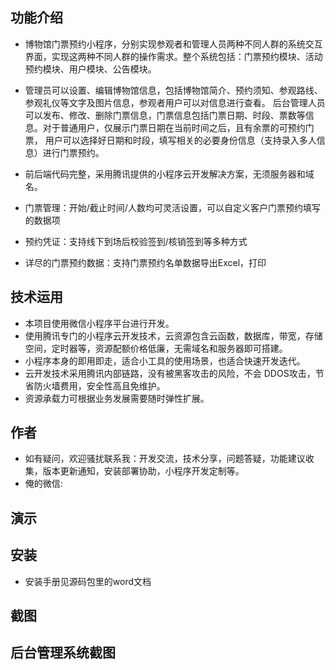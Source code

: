 ## 功能介绍 
- 博物馆门票预约小程序，分别实现参观者和管理人员两种不同人群的系统交互界面，实现这两种不同人群的操作需求。整个系统包括：门票预约模块、活动预约模块、用户模块、公告模块。 
- 管理员可以设置、编辑博物馆信息，包括博物馆简介、预约须知、参观路线、参观礼仪等文字及图片信息，参观者用户可以对信息进行查看。
后台管理人员可以发布、修改、删除门票信息，门票信息包括门票日期、时段、票数等信息。对于普通用户，仅展示门票日期在当前时间之后，且有余票的可预约门票， 用户可以选择好日期和时段，填写相关的必要身份信息（支持录入多人信息）进行门票预约。 
- 前后端代码完整，采用腾讯提供的小程序云开发解决方案，无须服务器和域名。

- 门票管理：开始/截止时间/人数均可灵活设置，可以自定义客户门票预约填写的数据项
- 预约凭证：支持线下到场后校验签到/核销签到等多种方式
- 详尽的门票预约数据：支持门票预约名单数据导出Excel，打印

 
 


## 技术运用
- 本项目使用微信小程序平台进行开发。
- 使用腾讯专门的小程序云开发技术，云资源包含云函数，数据库，带宽，存储空间，定时器等，资源配额价格低廉，无需域名和服务器即可搭建。
- 小程序本身的即用即走，适合小工具的使用场景，也适合快速开发迭代。
- 云开发技术采用腾讯内部链路，没有被黑客攻击的风险，不会 DDOS攻击，节省防火墙费用，安全性高且免维护。
- 资源承载力可根据业务发展需要随时弹性扩展。  
 

## 作者
- 如有疑问，欢迎骚扰联系我：开发交流，技术分享，问题答疑，功能建议收集，版本更新通知，安装部署协助，小程序开发定制等。
- 俺的微信: 
  


## 演示  

## 安装

- 安装手册见源码包里的word文档




## 截图 





## 后台管理系统截图  

